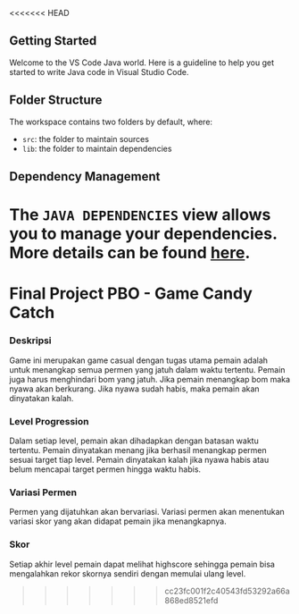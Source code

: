 <<<<<<< HEAD
## Getting Started

Welcome to the VS Code Java world. Here is a guideline to help you get started to write Java code in Visual Studio Code.

## Folder Structure

The workspace contains two folders by default, where:

- `src`: the folder to maintain sources
- `lib`: the folder to maintain dependencies

## Dependency Management

The `JAVA DEPENDENCIES` view allows you to manage your dependencies. More details can be found [here](https://github.com/microsoft/vscode-java-pack/blob/master/release-notes/v0.9.0.md#work-with-jar-files-directly).
=======
# Final Project PBO - Game Candy Catch

### Deskripsi
Game ini merupakan game casual dengan tugas utama pemain adalah untuk menangkap semua permen yang jatuh dalam waktu tertentu. Pemain juga harus menghindari bom yang jatuh. Jika pemain menangkap bom maka nyawa akan berkurang. Jika nyawa sudah habis, maka pemain akan dinyatakan kalah.

### Level Progression
Dalam setiap level, pemain akan dihadapkan dengan batasan waktu tertentu. Pemain dinyatakan menang jika berhasil menangkap permen sesuai target tiap level. Pemain dinyatakan kalah jika nyawa habis atau belum mencapai target permen hingga waktu habis.

### Variasi Permen
Permen yang dijatuhkan akan bervariasi. Variasi permen akan menentukan variasi skor yang akan didapat pemain jika menangkapnya.

### Skor
Setiap akhir level pemain dapat melihat highscore sehingga pemain bisa mengalahkan rekor skornya sendiri dengan memulai ulang level.
>>>>>>> cc23fc001f2c40543fd53292a66a868ed8521efd
